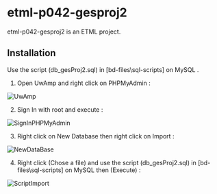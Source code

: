 # etml-p042-gesproj2

etml-p042-gesproj2 is an ETML project.

## Installation

Use the script (db_gesProj2.sql) in [bd-files\sql-scripts] on MySQL .

1. Open UwAmp and right click on PHPMyAdmin  :

![UwAmp](https://user-images.githubusercontent.com/56980502/142625945-2f1e2c62-7666-4535-8e11-a432d61c4fef.png)

2. Sign In with root and execute :

![SignInPHPMyAdmin](https://user-images.githubusercontent.com/56980502/142626059-0f47ad8d-c7b3-4ff4-a8d2-4970217eaea9.PNG)

3. Right click on New Database then right click on Import :

![NewDataBase](https://user-images.githubusercontent.com/56980502/142626071-339ada73-e36b-4961-8cb4-ebc08977da60.PNG)

4. Right click (Chose a file) and use the script (db_gesProj2.sql) in [bd-files\sql-scripts] on MySQL then (Execute)  : 

![ScriptImport](https://user-images.githubusercontent.com/56980502/142626099-2e395fb7-0347-44cd-a1ac-0770c313008b.PNG)
